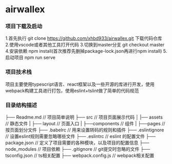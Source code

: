 # airwallex
### 项目下载及启动
1.首先执行 git clone https://github.com/xhbd933/airwallex.git 下载代码仓库
2.使用vscode或者其他工具打开代码
3.切换到master分支 git checkout master
4.安装依赖 npm install(首次推荐先删掉package-lock.json再进行npm install)
5.启动项目 npm  run serve

### 项目技术栈
项目主要使用typescript语言、react框架以及一些开源的库进行开发，使用webpack构建工具进行打包，使用eslint+tslint做了简单的代码规范

### 目录结构描述

├── Readme.md                   // 项目简单说明
├── src                         // 项目页面展示代码
│   |── assets                  // 静态文件
|   ├── layout                  // 页面入口
|   ├──components               // 组件
|   ├──pages                    // 按页面划分文件
├── .babelrc                    // 用来设置转码的规则和插件
├── .eslintignore               // 设置eslint规则需要忽略哪些文件
├── .eslintrc                   // eslint 的配置文件
├── package.json                // 定义了项目需要的各种模块，以及项目的配置信息
├── node_modules                // 项目依赖
├── .gitignore                  // git提交时忽略的文件
├── tsconfig.json               // ts相关配置
├── webpack.config.js           // webpack相关配置
